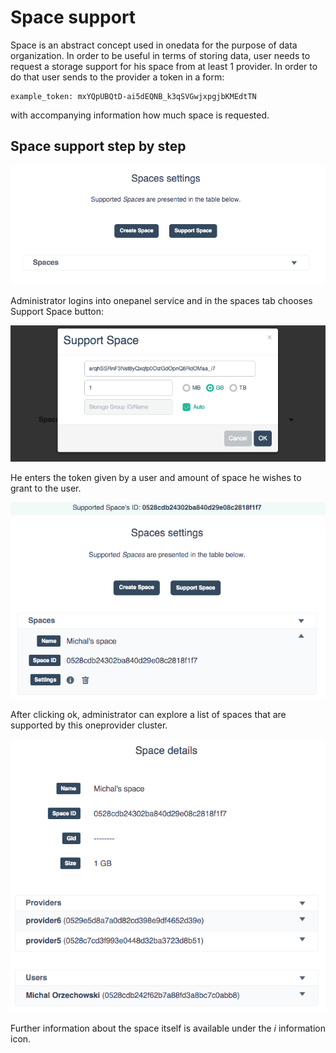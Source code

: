 # Space support

Space is an abstract concept used in onedata for the purpose of data organization. In order to be useful in terms of storing data, user needs to request a storage support for his space from at least 1 provider. In order to do that user sends to the provider a token in a form:

~~~
example_token: mxYQpUBQtD-ai5dEQNB_k3qSVGwjxpgjbKMEdtTN
~~~
with accompanying information how much space is requested.

## Space support step by step

<p align="center"><img src="img/admin/space_support_step1.png"></p>

Administrator logins into onepanel service and in the spaces tab chooses Support Space button:


<p align="center"><img src="img/admin/space_support_step2.png"></p>

He enters the token given by a user and amount of space he wishes to grant to the user.

<p align="center"><img src="img/admin/space_support_step3.png"></p>

After clicking ok, administrator can explore a list of spaces that are supported by this oneprovider cluster.

<p align="center"><img src="img/admin/space_support_step4.png"></p>

Further information about the space itself is available under the *i* information icon.
